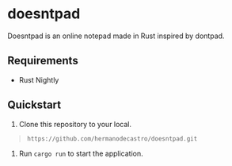 # doesntpad
Doesntpad is an online notepad made in Rust inspired by dontpad.

## Requirements
* Rust Nightly

## Quickstart
1. Clone this repository to your local.
> `https://github.com/hermanodecastro/doesntpad.git`

1. Run `cargo run` to start the application.

